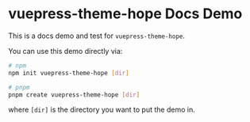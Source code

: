 # vuepress-theme-hope Docs Demo

This is a docs demo and test for `vuepress-theme-hope`.

You can use this demo directly via:

```bash
# npm
npm init vuepress-theme-hope [dir]

# pnpm
pnpm create vuepress-theme-hope [dir]
```

where `[dir]` is the directory you want to put the demo in.
